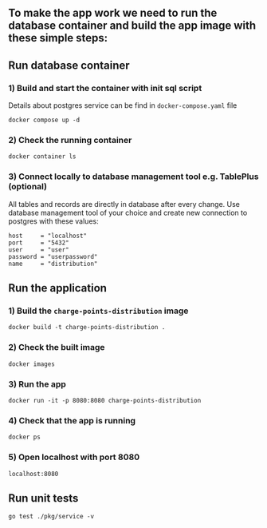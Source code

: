 ## To make the app work we need to run the database container and build the app image with these simple steps:
## Run database container
### 1) Build and start the container with init sql script
Details about postgres service can be find in `docker-compose.yaml` file
```shell
docker compose up -d
```
### 2) Check the running container
```shell
docker container ls
```
### 3) Connect locally to database management tool e.g. TablePlus (optional)
All tables and records are directly in database after every change.
Use database management tool of your choice and create new connection to
postgres with these values:
```shell
host     = "localhost"
port     = "5432"
user     = "user"
password = "userpassword"
name     = "distribution"
```

## Run the application
### 1) Build the `charge-points-distribution` image
```shell
docker build -t charge-points-distribution .
```
### 2) Check the built image
```shell
docker images
```
### 3) Run the app
```shell
docker run -it -p 8080:8080 charge-points-distribution
```
### 4) Check that the app is running
```shell
docker ps
```
### 5) Open localhost with port 8080
```shell
localhost:8080
```

## Run unit tests
```shell
go test ./pkg/service -v
```